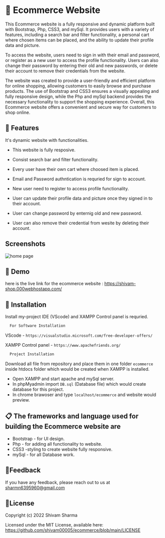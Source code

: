 
# :briefcase: Ecommerce Website

This Ecommerce website is a fully responsive and dynamic platform built with Bootstrap, Php, CSS3, and mySql. It provides users with a variety of features, including a search bar and filter functionality, a personal cart where chosen items can be placed, and the ability to update their profile data and picture.

To access the website, users need to sign in with their email and password, or register as a new user to access the profile functionality. Users can also change their password by entering their old and new passwords, or delete their account to remove their credentials from the website.

The website was created to provide a user-friendly and efficient platform for online shopping, allowing customers to easily browse and purchase products. The use of Bootstrap and CSS3 ensures a visually appealing and fully responsive design, while the Php and mySql backend provides the necessary functionality to support the shopping experience. Overall, this Ecommerce website offers a convenient and secure way for customers to shop online.

## :page_with_curl:	 Features

It's dynamic website with functionalities.

- This website is fully resposive.

- Consist search bar and filter functionality.

- Every user have their own cart where choosed item is placed.

- Email and Password authntication is requried for sign to account.

- New user need to register to access profile functionality.

- User can update their profile data and picture once they signed in to their account.

- User can change password by enternig old and new password.

- User can also remove their credential from wesite by deleting their account.

## Screenshots
<img src="https://raw.githubusercontent.com/shivam00005/ecommerce/main/screenshots/home-page.png" alt="home page">

## :information_desk_person: Demo

here is the live link for the ecommerce website : https://shivam-shop.000webhostapp.com/


## :wrench: Installation

Install my-project IDE (VScode) and XAMPP Control panel is requried.

```bash
  For Software Installation
```
VScode - `https://visualstudio.microsoft.com/free-developer-offers/ `

XAMPP Control panel - `https://www.apachefriends.org/`


```bash
  Project Installation 
```
Download all file from repository and place them in one folder `ecommerce` inside htdocs folder which would be created when XAMPP is installed.

- Open XAMPP and start apache and mySql server.
- In phpMyadmin import `DB.sql` (Database file) which would create database for this project.
- In chrome brawoser and type `localhost/ecommerce` and website would preview.

## :clipboard: The frameworks and language used for building the Ecommerce website  are

- Bootstrap - for UI design.
- Php - for adding all functionality to website.
- CSS3 -styling to create website fully responsive.
- mySql - for all Database work.

## :email:Feedback

If you have any feedback, please reach out to us at sharmn6395960@gmail.com


## :scroll:License

Copyright (c) 2022 Shivam Sharma

Licensed under the MIT License, available here: https://github.com/shivam00005/ecommerce/blob/main/LICENSE

